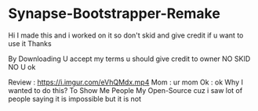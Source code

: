 # Synapse-Bootstrapper-Remake
Hi I made this and i worked on it so don't skid and give credit if u want to use it Thanks

By Downloading U accept my terms 
u should give credit to owner
NO SKID
NO U 
ok


Review : https://i.imgur.com/eVhQMdx.mp4
Mom : ur mom 
Ok : ok 
Why I wanted to do this?
To Show Me People My Open-Source cuz i saw lot of people saying it is impossible but it is not

